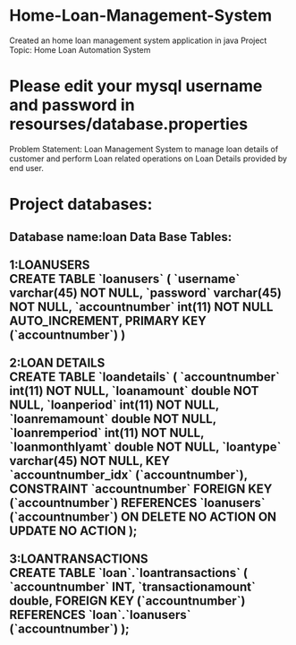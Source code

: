# Home-Loan-Management-System
Created an home loan management system application in java
Project Topic: Home Loan Automation System 
<h1>Please edit your mysql username and password in resourses/database.properties</h1>
Problem Statement: Loan Management System to manage loan details of customer and perform Loan related operations on Loan Details provided by end user.<br/>
<h1>Project databases:<h2>
Database name:loan
Data Base Tables:
<br/><br/>
1:LOANUSERS<br/>
<b>CREATE TABLE `loanusers` (
  `username` varchar(45) NOT NULL,
  `password` varchar(45) NOT NULL,
  `accountnumber` int(11) NOT NULL AUTO_INCREMENT,
  PRIMARY KEY (`accountnumber`)
)</b> 
<br/><br/>
2:LOAN DETAILS<br/>
<b>CREATE TABLE `loandetails` (
  `accountnumber` int(11) NOT NULL,
  `loanamount` double NOT NULL,
  `loanperiod` int(11) NOT NULL,
  `loanremamount` double NOT NULL,
  `loanremperiod` int(11) NOT NULL,
  `loanmonthlyamt` double NOT NULL,
  `loantype` varchar(45) NOT NULL,
  KEY `accountnumber_idx` (`accountnumber`),
  CONSTRAINT `accountnumber` FOREIGN KEY (`accountnumber`) REFERENCES `loanusers` (`accountnumber`) ON DELETE NO ACTION ON UPDATE NO ACTION
);</b>
<br/><br/>
3:LOANTRANSACTIONS<br/>
<b>CREATE TABLE `loan`.`loantransactions` (
  `accountnumber` INT,
  `transactionamount` double,
    FOREIGN KEY (`accountnumber`)
    REFERENCES `loan`.`loanusers` (`accountnumber`)
    );
<br/>
